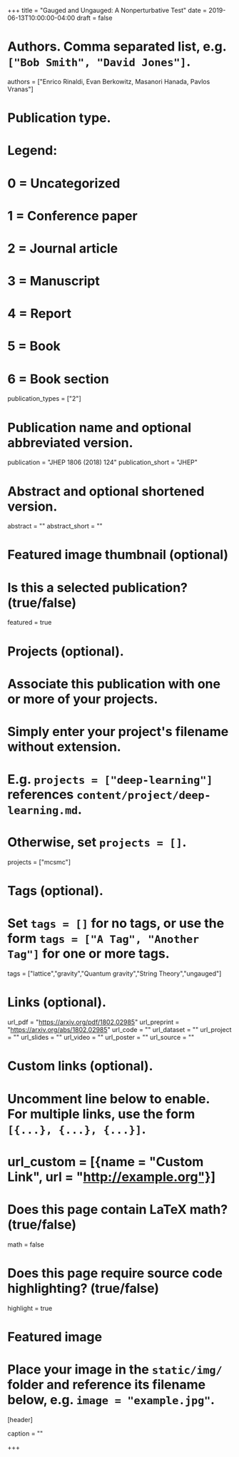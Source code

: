 +++
title = "Gauged and Ungauged: A Nonperturbative Test"
date = 2019-06-13T10:00:00-04:00
draft = false

# Authors. Comma separated list, e.g. `["Bob Smith", "David Jones"]`.
authors = ["Enrico Rinaldi,  Evan Berkowitz,  Masanori Hanada, Pavlos Vranas"]

# Publication type.
# Legend:
# 0 = Uncategorized
# 1 = Conference paper
# 2 = Journal article
# 3 = Manuscript
# 4 = Report
# 5 = Book
# 6 = Book section
publication_types = ["2"]

# Publication name and optional abbreviated version.
publication = "JHEP 1806 (2018) 124"
publication_short = "JHEP"

# Abstract and optional shortened version.
abstract = ""
abstract_short = ""

# Featured image thumbnail (optional)


# Is this a selected publication? (true/false)
featured = true

# Projects (optional).
#   Associate this publication with one or more of your projects.
#   Simply enter your project's filename without extension.
#   E.g. `projects = ["deep-learning"]` references `content/project/deep-learning.md`.
#   Otherwise, set `projects = []`.
projects = ["mcsmc"]

# Tags (optional).
#   Set `tags = []` for no tags, or use the form `tags = ["A Tag", "Another Tag"]` for one or more tags.
tags = ["lattice","gravity","Quantum gravity","String Theory","ungauged"]

# Links (optional).
url_pdf = "https://arxiv.org/pdf/1802.02985"
url_preprint = "https://arxiv.org/abs/1802.02985"
url_code = ""
url_dataset = ""
url_project = ""
url_slides = ""
url_video = ""
url_poster = ""
url_source = ""

# Custom links (optional).
#   Uncomment line below to enable. For multiple links, use the form `[{...}, {...}, {...}]`.
# url_custom = [{name = "Custom Link", url = "http://example.org"}]

# Does this page contain LaTeX math? (true/false)
math = false

# Does this page require source code highlighting? (true/false)
highlight = true

# Featured image
# Place your image in the `static/img/` folder and reference its filename below, e.g. `image = "example.jpg"`.
[header]

caption = ""

+++
